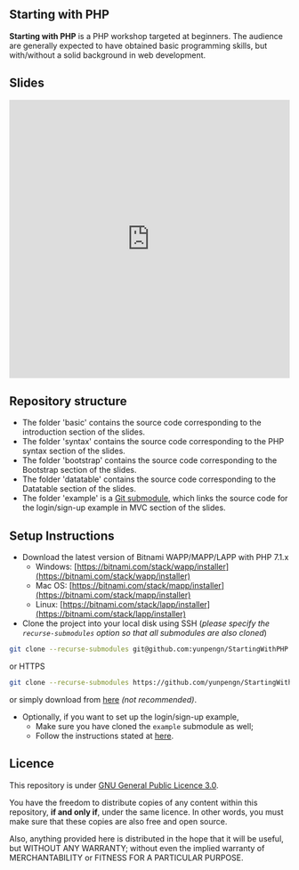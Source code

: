 ## Starting with PHP

**Starting with PHP** is a PHP workshop targeted at beginners. The audience are generally expected to have obtained basic programming skills, but with/without a solid background in web development.

## Slides

<iframe src="https://docs.google.com/presentation/d/e/2PACX-1vTK45QYtpVLfFcmdGWn6RMjqwssB8WozFflZy_TS_EDo1j3TZHZCz-EOlWj4ozgJnrEOb4QGsMeu2kI/embed?start=false&loop=false&delayms=60000" id="powerpoint" frameborder="0" height="500" allowfullscreen="true" mozallowfullscreen="true" webkitallowfullscreen="true" style="position: relative; width: 100%;"></iframe>

<script type="text/javascript">
	document.addEventListener("DOMContentLoaded", function() {
		var width = document.getElementById('powerpoint').getBoundingClientRect().width;
		var height = width / 1280 * 749;
		document.getElementById('powerpoint').style.height = "" + height + "px";
	});
</script>

## Repository structure

- The folder 'basic' contains the source code corresponding to the introduction section of the slides.
- The folder 'syntax' contains the source code corresponding to the PHP syntax section of the slides.
- The folder 'bootstrap' contains the source code corresponding to the Bootstrap section of the slides.
- The folder 'datatable' contains the source code corresponding to the Datatable section of the slides.
- The folder 'example' is a [Git submodule](https://git-scm.com/book/en/v2/Git-Tools-Submodules), which links the source code for the login/sign-up example in MVC section of the slides.

## Setup Instructions

- Download the latest version of Bitnami WAPP/MAPP/LAPP with PHP 7.1.x
	- Windows: [https://bitnami.com/stack/wapp/installer](https://bitnami.com/stack/wapp/installer)
	- Mac OS: [https://bitnami.com/stack/mapp/installer](https://bitnami.com/stack/mapp/installer)
	- Linux: [https://bitnami.com/stack/lapp/installer](https://bitnami.com/stack/lapp/installer)
- Clone the project into your local disk using SSH (_please specify the `recurse-submodules` option so that all submodules are also cloned_)
```bash
git clone --recurse-submodules git@github.com:yunpengn/StartingWithPHP.git
```
or HTTPS
```bash
git clone --recurse-submodules https://github.com/yunpengn/StartingWithPHP.git
```
or simply download from [here](https://github.com/yunpengn/StartingWithPHP/archive/master.zip) _(not recommended)_.
- Optionally, if you want to set up the login/sign-up example,
	- Make sure you have cloned the `example` submodule as well;
	- Follow the instructions stated at [here](https://github.com/yunpengn/PHP-MVC/tree/example#how-to-use).

## Licence

This repository is under [GNU General Public Licence 3.0](LICENSE).

You have the freedom to distribute copies of any content within this repository, **if and only if**, under the same licence. In other words, you must make sure that these copies are also free and open source.

Also, anything provided here is distributed in the hope that it will be useful, but WITHOUT ANY WARRANTY; without even the implied warranty of MERCHANTABILITY or FITNESS FOR A PARTICULAR PURPOSE.
